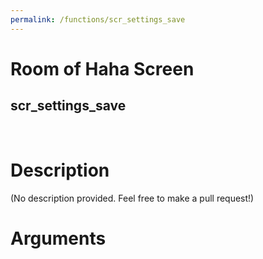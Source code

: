 ```yaml
---
permalink: /functions/scr_settings_save
---
```

# Room of Haha Screen  
## scr_settings_save  
&nbsp;  
# Description  
(No description provided. Feel free to make a pull request!) 
&nbsp;  
# Arguments



